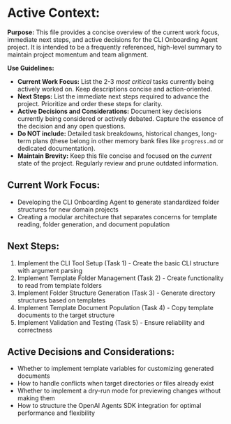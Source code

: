 # Active Context:

**Purpose:** This file provides a concise overview of the current work focus, immediate next steps, and active decisions for the CLI Onboarding Agent project. It is intended to be a frequently referenced, high-level summary to maintain project momentum and team alignment.

**Use Guidelines:**
- **Current Work Focus:**  List the 2-3 *most critical* tasks currently being actively worked on. Keep descriptions concise and action-oriented.
- **Next Steps:**  List the immediate next steps required to advance the project. Prioritize and order these steps for clarity.
- **Active Decisions and Considerations:** Document key decisions currently being considered or actively debated. Capture the essence of the decision and any open questions.
- **Do NOT include:** Detailed task breakdowns, historical changes, long-term plans (these belong in other memory bank files like `progress.md` or dedicated documentation).
- **Maintain Brevity:** Keep this file concise and focused on the *current* state of the project. Regularly review and prune outdated information.

## Current Work Focus:

- Developing the CLI Onboarding Agent to generate standardized folder structures for new domain projects
- Creating a modular architecture that separates concerns for template reading, folder generation, and document population

## Next Steps:

1. Implement the CLI Tool Setup (Task 1) - Create the basic CLI structure with argument parsing
2. Implement Template Folder Management (Task 2) - Create functionality to read from template folders
3. Implement Folder Structure Generation (Task 3) - Generate directory structures based on templates
4. Implement Template Document Population (Task 4) - Copy template documents to the target structure
5. Implement Validation and Testing (Task 5) - Ensure reliability and correctness

## Active Decisions and Considerations:

- Whether to implement template variables for customizing generated documents
- How to handle conflicts when target directories or files already exist
- Whether to implement a dry-run mode for previewing changes without making them
- How to structure the OpenAI Agents SDK integration for optimal performance and flexibility
